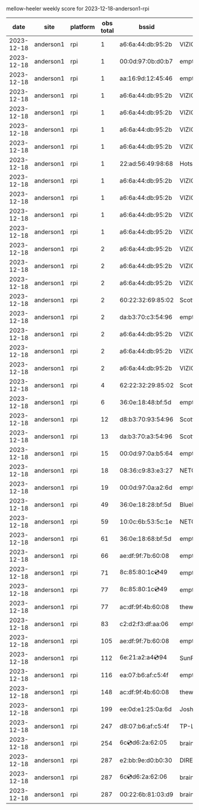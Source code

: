 mellow-heeler weekly score for 2023-12-18-anderson1-rpi

|date|site|platform|obs total|bssid|ssid|lat|lng|
|--|--|--|--|--|--|--|--|
|2023-12-18|anderson1|rpi|1|a6:6a:44:db:95:2b|VIZIOCastAudio1039|0|0|
|2023-12-18|anderson1|rpi|1|00:0d:97:0b:d0:b7|empty_ssid|0|0|
|2023-12-18|anderson1|rpi|1|aa:16:9d:12:45:46|empty_ssid|0|0|
|2023-12-18|anderson1|rpi|1|a6:6a:44:db:95:2b|VIZIOCastAudio1629|0|0|
|2023-12-18|anderson1|rpi|1|a6:6a:44:db:95:2b|VIZIOCastAudio9695|0|0|
|2023-12-18|anderson1|rpi|1|a6:6a:44:db:95:2b|VIZIOCastAudio6470|0|0|
|2023-12-18|anderson1|rpi|1|a6:6a:44:db:95:2b|VIZIOCastAudio8772|0|0|
|2023-12-18|anderson1|rpi|1|22:ad:56:49:98:68|Hotspot9868|0|0|
|2023-12-18|anderson1|rpi|1|a6:6a:44:db:95:2b|VIZIOCastAudio5497|0|0|
|2023-12-18|anderson1|rpi|1|a6:6a:44:db:95:2b|VIZIOCastAudio5843|0|0|
|2023-12-18|anderson1|rpi|1|a6:6a:44:db:95:2b|VIZIOCastAudio9546|0|0|
|2023-12-18|anderson1|rpi|1|a6:6a:44:db:95:2b|VIZIOCastAudio4573|0|0|
|2023-12-18|anderson1|rpi|2|a6:6a:44:db:95:2b|VIZIOCastAudio5443|0|0|
|2023-12-18|anderson1|rpi|2|a6:6a:44:db:95:2b|VIZIOCastAudio1302|0|0|
|2023-12-18|anderson1|rpi|2|a6:6a:44:db:95:2b|VIZIOCastAudio3905|0|0|
|2023-12-18|anderson1|rpi|2|60:22:32:69:85:02|Scott WiFi|0|0|
|2023-12-18|anderson1|rpi|2|da:b3:70:c3:54:96|empty_ssid|0|0|
|2023-12-18|anderson1|rpi|2|a6:6a:44:db:95:2b|VIZIOCastAudio9472|0|0|
|2023-12-18|anderson1|rpi|2|a6:6a:44:db:95:2b|VIZIOCastAudio5936|0|0|
|2023-12-18|anderson1|rpi|2|a6:6a:44:db:95:2b|VIZIOCastAudio3829|0|0|
|2023-12-18|anderson1|rpi|4|62:22:32:29:85:02|Scott IoT Wifi|0|0|
|2023-12-18|anderson1|rpi|6|36:0e:18:48:bf:5d|empty_ssid|0|0|
|2023-12-18|anderson1|rpi|12|d8:b3:70:93:54:96|Scott WiFi|0|0|
|2023-12-18|anderson1|rpi|13|da:b3:70:a3:54:96|Scott IoT Wifi|0|0|
|2023-12-18|anderson1|rpi|15|00:0d:97:0a:b5:64|empty_ssid|0|0|
|2023-12-18|anderson1|rpi|18|08:36:c9:83:e3:27|NETGEAR34|0|0|
|2023-12-18|anderson1|rpi|19|00:0d:97:0a:a2:6d|empty_ssid|0|0|
|2023-12-18|anderson1|rpi|49|36:0e:18:28:bf:5d|Bluelotus|0|0|
|2023-12-18|anderson1|rpi|59|10:0c:6b:53:5c:1e|NETGEAR55|0|0|
|2023-12-18|anderson1|rpi|61|36:0e:18:68:bf:5d|empty_ssid|0|0|
|2023-12-18|anderson1|rpi|66|ae:df:9f:7b:60:08|empty_ssid|0|0|
|2023-12-18|anderson1|rpi|71|8c:85:80:1c:cd:49|empty_ssid|0|0|
|2023-12-18|anderson1|rpi|77|8c:85:80:1c:cd:49|empty_ssid|0|0|
|2023-12-18|anderson1|rpi|77|ac:df:9f:4b:60:08|theweef|0|0|
|2023-12-18|anderson1|rpi|83|c2:d2:f3:df:aa:06|empty_ssid|0|0|
|2023-12-18|anderson1|rpi|105|ae:df:9f:7b:60:08|empty_ssid|0|0|
|2023-12-18|anderson1|rpi|112|6e:21:a2:a4:cd:94|SunPower21450|0|0|
|2023-12-18|anderson1|rpi|116|ea:07:b6:af:c5:4f|empty_ssid|0|0|
|2023-12-18|anderson1|rpi|148|ac:df:9f:4b:60:08|theweef|0|0|
|2023-12-18|anderson1|rpi|199|ee:0d:e1:25:0a:6d|JoshLily|0|0|
|2023-12-18|anderson1|rpi|247|d8:07:b6:af:c5:4f|TP-Link_C54F|0|0|
|2023-12-18|anderson1|rpi|254|6c:cd:d6:2a:62:05|braingang2_5GEXT|0|0|
|2023-12-18|anderson1|rpi|287|e2:bb:9e:d0:b0:30|DIRECT-9ED03030|0|0|
|2023-12-18|anderson1|rpi|287|6c:cd:d6:2a:62:06|braingang2_2GEXT|0|0|
|2023-12-18|anderson1|rpi|287|00:22:6b:81:03:d9|braingang2|0|0|
